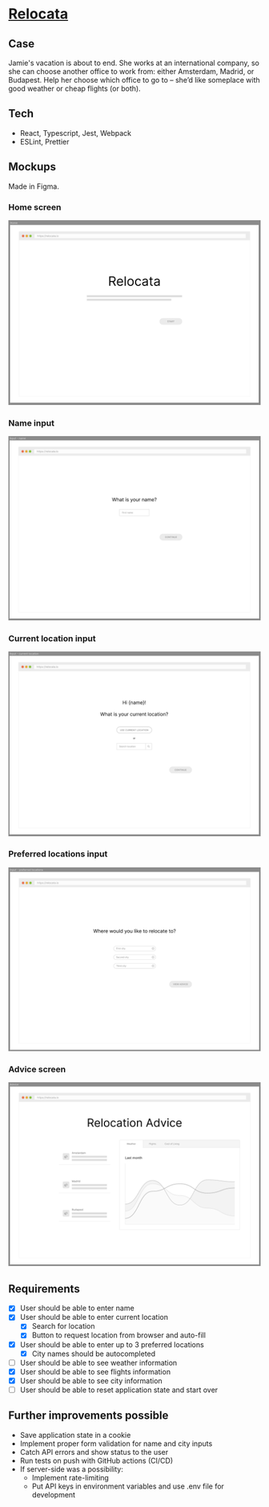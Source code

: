 # [Relocata](https://martijnrondeel.github.io/relocata/)

## Case

Jamie's vacation is about to end. She works at an international company, so she can choose another office to work from: either Amsterdam, Madrid, or Budapest. Help her choose which office to go to – she’d like someplace with good weather or cheap flights (or both).

## Tech

- React, Typescript, Jest, Webpack
- ESLint, Prettier

## Mockups

Made in Figma.

### Home screen
![alt text](./figma-home.png)

### Name input
![alt text](./figma-name.png)

### Current location input
![alt text](./figma-current.png)

### Preferred locations input
![alt text](./figma-preferred.png)

### Advice screen
![alt text](./figma-advice.png)

## Requirements

- [x] User should be able to enter name
- [x] User should be able to enter current location
  - [x] Search for location
  - [x] Button to request location from browser and auto-fill
- [x] User should be able to enter up to 3 preferred locations
  - [x] City names should be autocompleted
- [ ] User should be able to see weather information
- [x] User should be able to see flights information
- [x] User should be able to see city information
- [ ] User should be able to reset application state and start over

## Further improvements possible

- Save application state in a cookie
- Implement proper form validation for name and city inputs
- Catch API errors and show status to the user
- Run tests on push with GitHub actions (CI/CD)
- If server-side was a possibility:
  - Implement rate-limiting
  - Put API keys in environment variables and use .env file for development
